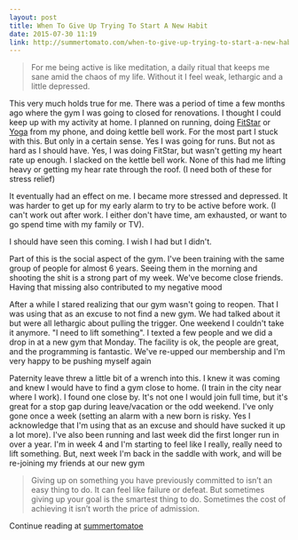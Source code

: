 ```yaml
---
layout: post
title: When To Give Up Trying To Start A New Habit
date: 2015-07-30 11:19
link: http://summertomato.com/when-to-give-up-trying-to-start-a-new-habit/
---
```


> For me being active is like meditation, a daily ritual that keeps me sane amid the chaos of my life. Without it I feel weak, lethargic and a little depressed.

This very much holds true for me. There was a period of time a few months ago where the gym I was going to closed for renovations. I thought I could keep up with my activity at home. I planned on running, doing [FitStar](https://itunes.apple.com/us/app/fitstar-personal-trainer-burn/id535640259?mt=8&at=11laRZ&ct=Wflw6 "%fill:name%") or [Yoga](https://itunes.apple.com/us/app/yoga-studio/id567767430?mt=8&at=11laRZ&ct=Wflw6 "%fill:name%") from my phone, and doing kettle bell work. For the most part I stuck with this. But only in a certain sense. Yes I was going for runs. But not as hard as I should have. Yes, I was doing FitStar, but wasn't getting my heart rate up enough. I slacked on the kettle bell work. None of this had me lifting heavy or getting my hear rate through the roof.  (I need both of these for stress relief)

It eventually had an effect on me. I became more stressed and depressed. It was harder to get up for my early alarm to try to be active before work. (I can't work out after work. I either don't have time, am exhausted, or want to go spend time with my family or TV). 

I should have seen this coming. I wish I had but I didn't. 

Part of this is the social aspect of the gym. I've been training with the same group of people for almost 6 years. Seeing them in the morning and shooting the shit is a strong part of my week. We've become close friends. Having that missing also contributed to my negative mood

After a while I stared realizing that our gym wasn't going to reopen. That I was using that as an excuse to not find a new gym. We had talked about it but were all lethargic about pulling the trigger. One weekend I couldn't take it anymore. "I need to lift something". I texted a few people and we did a drop in at a new gym that Monday. The facility is ok, the people are great, and the programming is fantastic. We've re-upped our membership and I'm very happy to be pushing myself again

Paternity leave threw a little bit of a wrench into this. I knew it was coming and knew I would have to find a gym close to home. (I train in the city near where I work). I found one close by. It's not one I would join full time, but it's great for a stop gap during leave/vacation or the odd weekend. I've only gone once a week (setting an alarm with a new born is risky. Yes I acknowledge that I'm using that as an excuse and should have sucked it up a lot more). I've also been running and last week did the first longer run in over a year. I'm in week 4 and I'm starting to feel like I really, really need to lift something. But, next week I'm back in the saddle with work, and will be re-joining my friends at our new gym

> Giving up on something you have previously committed to isn’t an easy thing to do. It can feel like failure or defeat. But sometimes giving up your goal is the smartest thing to do. Sometimes the cost of achieving it isn’t worth the price of admission.

​Continue reading at [summertomatoe](http://summertomato.com/when-to-give-up-trying-to-start-a-new-habit/ "%fill:name%")